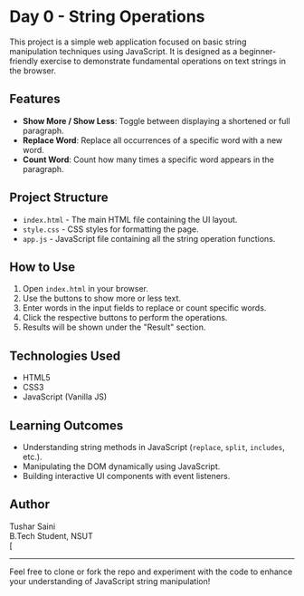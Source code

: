 # Day 0 - String Operations

This project is a simple web application focused on basic string manipulation techniques using JavaScript. It is designed as a beginner-friendly exercise to demonstrate fundamental operations on text strings in the browser.

## Features

- **Show More / Show Less**: Toggle between displaying a shortened or full paragraph.
- **Replace Word**: Replace all occurrences of a specific word with a new word.
- **Count Word**: Count how many times a specific word appears in the paragraph.

## Project Structure

- `index.html` - The main HTML file containing the UI layout.
- `style.css` - CSS styles for formatting the page.
- `app.js` - JavaScript file containing all the string operation functions.

## How to Use

1. Open `index.html` in your browser.
2. Use the buttons to show more or less text.
3. Enter words in the input fields to replace or count specific words.
4. Click the respective buttons to perform the operations.
5. Results will be shown under the "Result" section.

## Technologies Used

- HTML5
- CSS3
- JavaScript (Vanilla JS)

## Learning Outcomes

- Understanding string methods in JavaScript (`replace`, `split`, `includes`, etc.).
- Manipulating the DOM dynamically using JavaScript.
- Building interactive UI components with event listeners.

## Author

Tushar Saini  
B.Tech Student, NSUT  
[

---

Feel free to clone or fork the repo and experiment with the code to enhance your understanding of JavaScript string manipulation!
